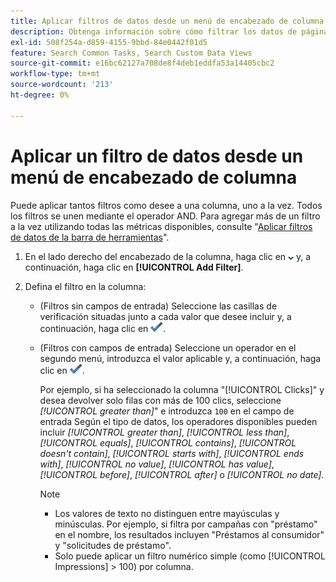 ```yaml
---
title: Aplicar filtros de datos desde un menú de encabezado de columna
description: Obtenga información sobre cómo filtrar los datos de página desde el menú de encabezado de una columna.
exl-id: 508f254a-d859-4155-9bbd-84e0442f01d5
feature: Search Common Tasks, Search Custom Data Views
source-git-commit: e16bc62127a708de8f4deb1eddfa53a14405cbc2
workflow-type: tm+mt
source-wordcount: '213'
ht-degree: 0%

---
```


# Aplicar un filtro de datos desde un menú de encabezado de columna

Puede aplicar tantos filtros como desee a una columna, uno a la vez. Todos los filtros se unen mediante el operador AND. Para agregar más de un filtro a la vez utilizando todas las métricas disponibles, consulte &quot;[Aplicar filtros de datos de la barra de herramientas](column-filter-apply-from-toolbar.md)&quot;.

1. En el lado derecho del encabezado de la columna, haga clic en ![Flecha abajo](/help/search-social-commerce/assets/arrow-down-dropdown.png "Flecha abajo") y, a continuación, haga clic en **[!UICONTROL Add Filter]**.

1. Defina el filtro en la columna:

   * (Filtros sin campos de entrada) Seleccione las casillas de verificación situadas junto a cada valor que desee incluir y, a continuación, haga clic en ![Actualizar filtro](/help/search-social-commerce/assets/select.png "Actualizar filtro").

   * (Filtros con campos de entrada) Seleccione un operador en el segundo menú, introduzca el valor aplicable y, a continuación, haga clic en ![Actualizar filtro](/help/search-social-commerce/assets/select.png "Actualizar filtro").

     Por ejemplo, si ha seleccionado la columna &quot;[!UICONTROL Clicks]&quot; y desea devolver solo filas con más de 100 clics, seleccione *[!UICONTROL greater than]*&quot; e introduzca `100` en el campo de entrada Según el tipo de datos, los operadores disponibles pueden incluir *[!UICONTROL greater than]*, *[!UICONTROL less than]*, *[!UICONTROL equals]*, *[!UICONTROL contains]*, *[!UICONTROL doesn't contain]*, *[!UICONTROL starts with]*, *[!UICONTROL ends with]*, *[!UICONTROL no value]*, *[!UICONTROL has value]*, *[!UICONTROL before]*, *[!UICONTROL after]* o *[!UICONTROL no date].*

     >[!NOTE]
     >
     >* Los valores de texto no distinguen entre mayúsculas y minúsculas. Por ejemplo, si filtra por campañas con &quot;préstamo&quot; en el nombre, los resultados incluyen &quot;Préstamos al consumidor&quot; y &quot;solicitudes de préstamo&quot;.
     >* Solo puede aplicar un filtro numérico simple (como [!UICONTROL Impressions] \> 100) por columna.
